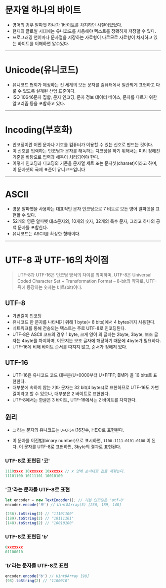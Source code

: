 # 문자열 하나의 바이트

- 영어의 경우 알파벳 하나가 1바이트를 차지하던 시절이있었다.
- 현재의 글로벌 시대에는 유니코드를 사용해야 텍스트를 정확하게 저장할 수 있다.
- 프로그래밍 언어마다 문자열을 저장하는 자료형이 다르므로 자료향이 차지하고 있는 바이트를 이해하면 알수있다.

------

# Unicode(유니코드)

- 유니코드 협회가 제정하는  전 세계의 모든 문자를 컴퓨터에서 일관되게 표현하고 다룰 수 있도록 설계된 산업 표준이다.
- ISO 10646문자 집합, 문자 인코딩, 문자 정보 데이터 베이스, 문자를 다르기 위한 알고리즘 등을 포함하고 있다.

------

# Incoding(부호화)

- 인코딩이란 어떤 문자나 기호를 컴퓨터가 이용할 수 있는 신호로 만드는 것이다.
- 이 신호를 입력하는 인코딩과 문자를 해독하는 디코딩을 하기 위해서는 미리 정해진 기준을 바탕으로 입력과 해독이 처리되어야 한다.
- 이렇게 인코딩과 디코딩의 기준을 문자열 세트 또는 문자셋(charset)이라고 하며, 이 문자셋의 국제 표준이 유니코드입니다

------

# **ASCII**

- 영문 알파벳을 사용하는 대표적인 문자 인코딩으로 7 비트로 모든 영어 알파벳을 표현할 수 있다.
- 52개의 영문 알파벳 대소문자와, 10개의 숫자, 32개의 특수 문자, 그리고 하나의 공백 문자를 포함한다.
- 유니코드는 ASCII를 확장한 형태이다.

------

# UTF-8 과 UTF-16의 차이점

> UTF-8과 UTF-16은 인코딩 방식의 차이를 의미하며, UTF-8은 Universal Coded Character Set + Transformation Format – 8-bit의 약자로, UTF- 뒤에 등장하는 숫자는 비트(bit)이다.

## UTF-8

- 가변길이 인코딩
- 유니코드 한 문자를 나타내기 위해 1 byte(= 8 bits)에서 4 bytes까지 사용한다.
- 네트워크를 통해 전송되는 텍스트는 주로 UTF-8로 인코딩된다.
- UTF-8은 ASCII 코드의 경우 1 byte, 크게 영어 외 글자는 2byte, 3byte, 보조 글자는 4byte를 차지하며, 이모지는 보조 글자에 해당하기 때문에 4byte가 필요하다.
- UTF-16에 비해 바이트 순서를 따지지 않고, 순서가 정해져 있다.

## UTF-16

- UTF-16은 유니코드 코드 대부분(U+0000부터 U+FFFF; BMP) 을 16 bits로 표현한다.
- 대부분에 속하지 않는 기타 문자는 32 bit(4 bytes)로 표현하므로 UTF-16도 가변 길이라고 할 수 있으나, 대부분은 2 바이트로 표현한다.
- UTF-8에서는 한글은 3 바이트, UTF-16에서는 2 바이트를 차지한다.

## 원리

- `코` 라는 문자의 유니코드는 `U+CF54` (16진수, HEX)로 표현된다.

- 이 문자를 이진법(binary number)으로 표시하면, `1100-1111-0101-0100` 이 된다. 이 문자를 UTF-8로 표현하면, 3byte의 결과로 표현된다.

### UTF-8로 표현된 '코'

```jsx
1110xxxx 10xxxxxx 10xxxxxx // x 안에 순서대로 값을 채워는다.
11101100 10111101 10010100
```

### '코'라는 문자를 UTF-8로 표현

```jsx
let encoder = new TextEncoder(); // 기본 인코딩은 'utf-8'
encoder.encode('코') // Uint8Array(3) [236, 189, 148]

(236).toString(2) // "11101100"
(189).toString(2) // "10111101"
(148).toString(2) // "10010100"
```

### UTF-8로 표현된 'b’

```jsx
0xxxxxxx
01100010
```

### 'b'라는 문자를 UTF-8로 표현

```jsx
encoder.encode('b') // Uint8Array [98]
(98).toString(2) // "1100010"
```